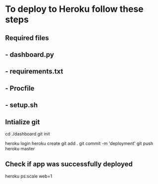 # To deploy to Heroku follow these steps

## Required files
## - dashboard.py
## - requirements.txt
## - Procfile
## - setup.sh


## Intialize git
cd ./dashboard
git init

heroku login
heroku create
git add .
git commit -m 'deployment'
git push heroku master

## Check if app was successfully deployed
heroku ps:scale web=1
